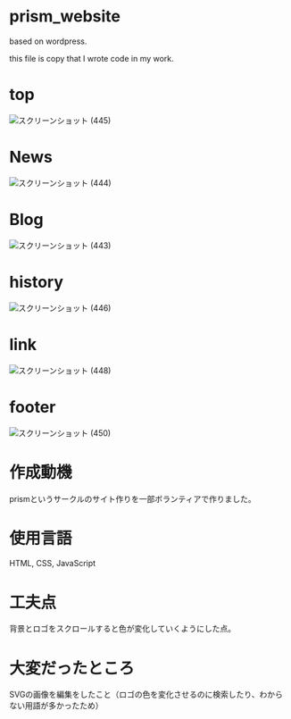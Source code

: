 # prism_website

based on wordpress.

this file is copy that I wrote code in my work.

# top
![スクリーンショット (445)](https://user-images.githubusercontent.com/73959158/169485560-4b5acba7-b608-46fd-8a2f-9e70aabfe58d.png)

# News
![スクリーンショット (444)](https://user-images.githubusercontent.com/73959158/169485587-b6c18532-b92c-428d-abdb-369b324e587f.png)

# Blog
![スクリーンショット (443)](https://user-images.githubusercontent.com/73959158/169485603-13ca4a3b-72e7-4c0e-8652-f376b19fee0e.png)

# history
![スクリーンショット (446)](https://user-images.githubusercontent.com/73959158/169485637-ec414289-00b0-4cfd-ba18-a674c26d26e7.png)

# link
![スクリーンショット (448)](https://user-images.githubusercontent.com/73959158/169485643-d03c348b-6f3b-4f8a-8f36-4717ad791996.png)

# footer
![スクリーンショット (450)](https://user-images.githubusercontent.com/73959158/169485660-6b73eef7-a200-429a-ad2d-d5005e3b93cd.png)

# 作成動機
prismというサークルのサイト作りを一部ボランティアで作りました。

# 使用言語
HTML, CSS, JavaScript

# 工夫点
背景とロゴをスクロールすると色が変化していくようにした点。

# 大変だったところ
SVGの画像を編集をしたこと（ロゴの色を変化させるのに検索したり、わからない用語が多かったため）

